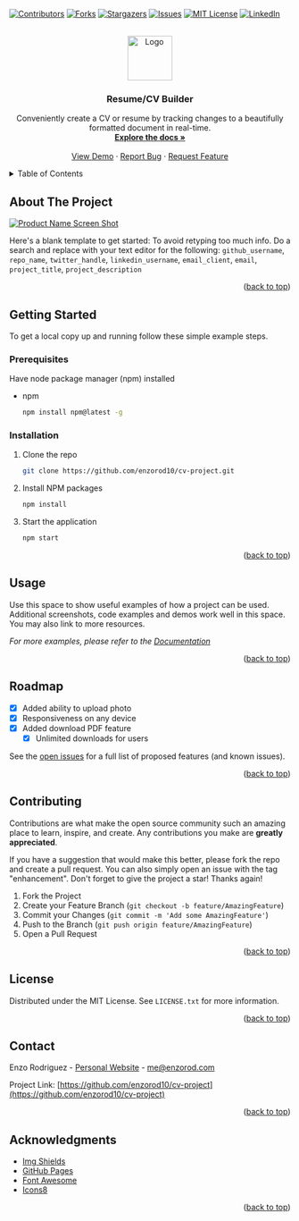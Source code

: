 [![Contributors][contributors-shield]][contributors-url]
[![Forks][forks-shield]][forks-url]
[![Stargazers][stars-shield]][stars-url]
[![Issues][issues-shield]][issues-url]
[![MIT License][license-shield]][license-url]
[![LinkedIn][linkedin-shield]][linkedin-url]

<!-- PROJECT LOGO -->
<br />
<div align="center">
  <a href="https://github.com/enzorod10/cv-project">
    <img src="images/logo.png" alt="Logo" width="80" height="80">
  </a>

<h3 align="center">Resume/CV Builder</h3>

  <p align="center">
    Conveniently create a CV or resume by tracking changes to a beautifully formatted document in real-time.
    <br />
    <a href="https://github.com/enzorod10/cv-project"><strong>Explore the docs »</strong></a>
    <br />
    <br />
    <a href="https://enzorod10.github.io/cv-project/">View Demo</a>
    ·
    <a href="https://github.com/enzorod10/cv-project/issues">Report Bug</a>
    ·
    <a href="https://github.com/enzorod10/cv-project/issues">Request Feature</a>
  </p>
</div>

<!-- TABLE OF CONTENTS -->
<details>
  <summary>Table of Contents</summary>
  <ol>
    <li>
      <a href="#about-the-project">About The Project</a>
      <ul>
        <li><a href="#built-with">Built With</a></li>
      </ul>
    </li>
    <li>
      <a href="#getting-started">Getting Started</a>
      <ul>
        <li><a href="#prerequisites">Prerequisites</a></li>
        <li><a href="#installation">Installation</a></li>
      </ul>
    </li>
    <li><a href="#usage">Usage</a></li>
    <li><a href="#roadmap">Roadmap</a></li>
    <li><a href="#contributing">Contributing</a></li>
    <li><a href="#license">License</a></li>
    <li><a href="#contact">Contact</a></li>
    <li><a href="#acknowledgments">Acknowledgments</a></li>
  </ol>
</details>



<!-- ABOUT THE PROJECT -->
## About The Project

[![Product Name Screen Shot][product-screenshot]](https://example.com)

Here's a blank template to get started: To avoid retyping too much info. Do a search and replace with your text editor for the following: `github_username`, `repo_name`, `twitter_handle`, `linkedin_username`, `email_client`, `email`, `project_title`, `project_description`

<p align="right">(<a href="#readme-top">back to top</a>)</p>


<!-- GETTING STARTED -->
## Getting Started

To get a local copy up and running follow these simple example steps.

### Prerequisites

Have node package manager (npm) installed
* npm
  ```sh
  npm install npm@latest -g
  ```

### Installation

1. Clone the repo
   ```sh
   git clone https://github.com/enzorod10/cv-project.git
   ```
2. Install NPM packages
   ```sh
   npm install
   ```
3. Start the application
   ```sh
   npm start
   ```

<p align="right">(<a href="#readme-top">back to top</a>)</p>



<!-- USAGE EXAMPLES -->
## Usage

Use this space to show useful examples of how a project can be used. Additional screenshots, code examples and demos work well in this space. You may also link to more resources.

_For more examples, please refer to the [Documentation](https://github.com/enzorod10/cv-project.git)_

<p align="right">(<a href="#readme-top">back to top</a>)</p>



<!-- ROADMAP -->
## Roadmap

- [x] Added ability to upload photo
- [x] Responsiveness on any device
- [x] Added download PDF feature
    - [x] Unlimited downloads for users

See the [open issues](https://github.com/enzorod10/cv-project/issues) for a full list of proposed features (and known issues).

<p align="right">(<a href="#readme-top">back to top</a>)</p>



<!-- CONTRIBUTING -->
## Contributing

Contributions are what make the open source community such an amazing place to learn, inspire, and create. Any contributions you make are **greatly appreciated**.

If you have a suggestion that would make this better, please fork the repo and create a pull request. You can also simply open an issue with the tag "enhancement".
Don't forget to give the project a star! Thanks again!

1. Fork the Project
2. Create your Feature Branch (`git checkout -b feature/AmazingFeature`)
3. Commit your Changes (`git commit -m 'Add some AmazingFeature'`)
4. Push to the Branch (`git push origin feature/AmazingFeature`)
5. Open a Pull Request

<p align="right">(<a href="#readme-top">back to top</a>)</p>



<!-- LICENSE -->
## License

Distributed under the MIT License. See `LICENSE.txt` for more information.

<p align="right">(<a href="#readme-top">back to top</a>)</p>



<!-- CONTACT -->
## Contact

Enzo Rodriguez - [Personal Website](https://enzorod.com) - me@enzorod.com

Project Link: [https://github.com/enzorod10/cv-project](https://github.com/enzorod10/cv-project)

<p align="right">(<a href="#readme-top">back to top</a>)</p>



<!-- ACKNOWLEDGMENTS -->
## Acknowledgments

* [Img Shields](https://shields.io)
* [GitHub Pages](https://pages.github.com)
* [Font Awesome](https://fontawesome.com)
* [Icons8](https://icons8.com/)

<p align="right">(<a href="#readme-top">back to top</a>)</p>



<!-- MARKDOWN LINKS & IMAGES -->
<!-- https://www.markdownguide.org/basic-syntax/#reference-style-links -->
[contributors-shield]: https://img.shields.io/github/contributors/enzorod10/cv-project.svg?style=for-the-badge
[contributors-url]: https://github.com/enzorod10/cv-project/graphs/contributors
[forks-shield]: https://img.shields.io/github/forks/enzorod10/cv-project.svg?style=for-the-badge
[forks-url]: https://github.com/enzorod10/cv-project/network/members
[stars-shield]: https://img.shields.io/github/stars/enzorod10/cv-project.svg?style=for-the-badge
[stars-url]: https://github.com/enzorod10/cv-project/stargazers
[issues-shield]: https://img.shields.io/github/issues/enzorod10/cv-project.svg?style=for-the-badge
[issues-url]: https://github.com/enzorod10/cv-project/issues
[license-shield]: https://img.shields.io/github/license/enzorod10/cv-project.svg?style=for-the-badge
[license-url]: https://github.com/enzorod10/cv-project/LICENSE.md
[linkedin-shield]: https://img.shields.io/badge/-LinkedIn-black.svg?style=for-the-badge&logo=linkedin&colorB=555
[linkedin-url]: https://linkedin.com/in/enzo-rod
[product-screenshot]: images/screenshot.png
[React.js]: https://img.shields.io/badge/React-20232A?style=for-the-badge&logo=react&logoColor=61DAFB
[React-url]: https://reactjs.org/
[CSS.com]: https://www.w3schools.com/css/css_intro.asp
[CSS-url]: https://img.shields.io/badge/-CSS-blue
[html2canvas.com]: https://html2canvas.hertzen.com/
[html2canvas-url]: https://img.shields.io/badge/-html2canvas-%237cb342
